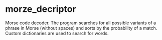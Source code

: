 # morze_decriptor
Morse code decoder. The program searches for all possible variants of a phrase in Morse (without spaces) and sorts by the probability of a match. Custom dictionaries are used to search for words.
